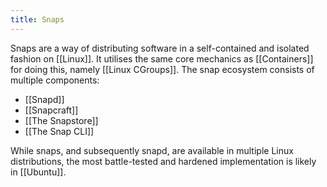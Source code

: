 ```yaml
---
title: Snaps
---
```


Snaps are a way of distributing software in a self-contained and isolated fashion on [[Linux]]. It utilises the same core mechanics as [[Containers]] for doing this, namely [[Linux CGroups]]. The snap ecosystem consists of multiple components:

- [[Snapd]]
- [[Snapcraft]]
- [[The Snapstore]]
- [[The Snap CLI]]

While snaps, and subsequently snapd, are available in multiple Linux distributions, the most battle-tested and hardened implementation is likely in [[Ubuntu]].